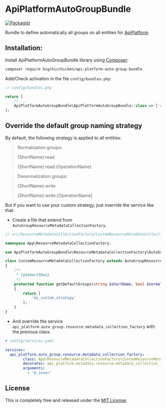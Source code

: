 # ApiPlatformAutoGroupBundle

[![Packagist](https://img.shields.io/packagist/v/bigchicchicken/api-platform-auto-group-bundle?style=plastic.svg)](https://packagist.org/packages/bigchicchicken/api-platform-auto-group-bundle)

Bundle to define automatically all groups on all entities for [ApiPlatform](https://api-platform.com/).

## Installation:

Install ApiPlatformAutoGroupBundle library using [Composer](https://getcomposer.org/):

```bash
composer require bigchicchicken/api-platform-auto-group-bundle
```

Add/Check activation in the file `config/bundles.php`:

```php
// config/bundles.php

return [
    // ...
    ApiPlatformAutoGroupBundle\ApiPlatformAutoGroupBundle::class => ['all' => true],
];

```

## Override the default group naming strategy

By default, the following strategy is applied to all entities:

>Normalization groups:
>
>{ShortName}:read
> 
>{ShortName}:read:{OperationName}

>Denormalization groups:
> 
>{ShortName}:write
> 
>{ShortName}:write:{OperationName}

But if you want to use your custom strategy, just override the service like that:

- Create a file that extend from `AutoGroupResourceMetadataCollectionFactory`.

```php
// src/ResourceMetadataCollectionFactory/CustomResourceMetadataCollectionFactory.php

namespace App\ResourceMetadataCollectionFactory;

use ApiPlatformAutoGroupBundle\ResourceMetadataCollectionFactory\AutoGroupResourceMetadataCollectionFactory;

class CustomResourceMetadataCollectionFactory extends AutoGroupResourceMetadataCollectionFactory
{
    /**
     * {@inheritDoc}
     */
    protected function getDefaultGroups(string $shortName, bool $normalization, string $operationName): array
    {
        return [
            'my_custom_strategy'
        ];
    }
}
```

- And override the service `api_platform.auto_group.resource.metadata_collection_factory` with the previous class.

```yaml
# config/services.yaml

services:
  api_platform.auto_group.resource.metadata_collection_factory:
        class: App\ResourceMetadataCollectionFactory\CustomResourceMetadataCollectionFactory
        decorates: api_platform.metadata.resource.metadata_collection_factory
        arguments:
          - '@.inner'
```

## License

This is completely free and released under the [MIT License](https://github.com/BigChicChicken/ApiPlatformAutoGroupBundle/blob/main/LICENSE).